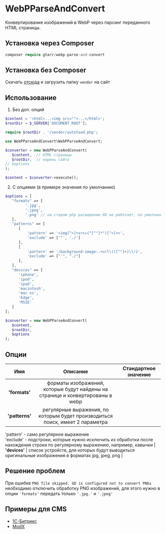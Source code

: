 # WebPParseAndConvert
Конвертирование изображений в WebP через парсинг переданного HTML страницы.
## Установка через Composer
```php
composer require gtarr/webp-parse-and-convert
```
## Установка без Composer
Скачать [отсюда](https://php-download.com/package/gtarr/webp-parse-and-convert) и загрузить папку `vendor` на сайт
## Использование
1. Без доп. опций
```php
$content = '<html>...<img src="">...</html>';
$rootDir = $_SERVER['DOCUMENT_ROOT'];

require $rootDir . '/vendor/autoload.php';

use WebPParseAndConvert\WebPParseAndConvert;

$converter = new WebPParseAndConvert(  
   $content,  // HTML страницы
   $rootDir,  // корень сайта
// $options
);  

$content = $converter->execute();
```
2. C опциями (в примере значения по умолчанию)
```php
$options = [
   "formats" => [
         '.jpg', 
         '.jpeg',
         '.png' // на старом php расширении GD не работает, по умолчанию png обрабатывается
   ],
   "patterns" => [
      [
          'pattern' => '<img[^>]+src=("[^"]*")[^>]+>',
          'exclude' => ['"', './']
      ],
      [
          'pattern' => '/background-image:.+url\(([^"]+)\)/i',
          'exclude' => ["'", "./"]
      ],
   ],
   "devices" => [
      'iphone',
      'ipod',
      'ipad',
      'macintosh',
      'mac os',
      'Edge',
      'MSIE'
   ]
];

$converter = new WebPParseAndConvert(  
   $content,
   $rootDir,
   $options
); 
```
## Опции
Имя           | Описание | Стандартное значение
:------------:|:--------:|:-------------------:
**'formats'** | форматы изображений, которые будут найдены на странице и конвертированы в webp |
**'patterns'** | регулярные выражения, по которым будет производиться поиск, имеет 2 параметра  
'pattern' - само регулярное выражение  
'exclude' - подстроки, которые нужно исключить из обработки после нахождения строки по регулярному выражению, например, кавычки |
**'devices'** | список устройств, для которых будут выводиться оригинальные изображения в форматах jpg, jpeg, png | 

## Решение проблем
При ошибке `PNG file skipped. GD is configured not to convert PNGs` необходимо отключить обработку PNG изображений, для этого нужно в опции `'formats'` передать только `'.jpg.'` и `'.jpeg'`
## Примеры для CMS
* [1С-Битрикс](https://github.com/GTaRR/WebPParseAndConvert/wiki/1C-Bitrix)
* [ModX](https://github.com/GTaRR/WebPParseAndConvert/wiki/ModX)
